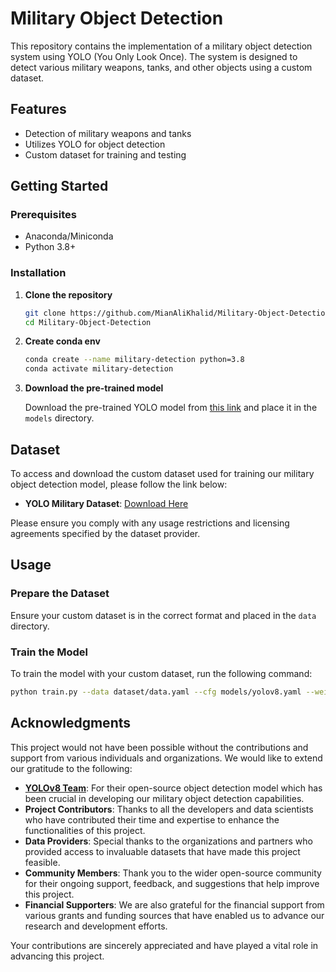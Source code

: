 # Military Object Detection

This repository contains the implementation of a military object detection system using YOLO (You Only Look Once). The system is designed to detect various military weapons, tanks, and other objects using a custom dataset.

## Features

- Detection of military weapons and tanks
- Utilizes YOLO for object detection
- Custom dataset for training and testing

## Getting Started

### Prerequisites

- Anaconda/Miniconda
- Python 3.8+

### Installation

1. **Clone the repository**

   ```bash
   git clone https://github.com/MianAliKhalid/Military-Object-Detection.git
   cd Military-Object-Detection
   ```



2. **Create conda env**

   ```bash
   conda create --name military-detection python=3.8
   conda activate military-detection
   ```


3. **Download the pre-trained model**

   
   Download the pre-trained YOLO model from [this link](https://drive.google.com/file/d/16OlcFS2Om6256W8u6-h6hM5BpDAXzzSb/view?usp=drive_link) and place it in the `models` directory.

## Dataset

To access and download the custom dataset used for training our military object detection model, please follow the link below:

- **YOLO Military Dataset**: [Download Here](https://universe.roboflow.com/uce03211-gmail-com/yolo-military)

Please ensure you comply with any usage restrictions and licensing agreements specified by the dataset provider.

## Usage

### Prepare the Dataset

Ensure your custom dataset is in the correct format and placed in the `data` directory.

### Train the Model

To train the model with your custom dataset, run the following command:

```bash
python train.py --data dataset/data.yaml --cfg models/yolov8.yaml --weights models/pretrained-model.pt --name custom_yolov8
```

## Acknowledgments

This project would not have been possible without the contributions and support from various individuals and organizations. We would like to extend our gratitude to the following:

- **[YOLOv8 Team](https://github.com/ultralytics/yolov8)**: For their open-source object detection model which has been crucial in developing our military object detection capabilities.
- **Project Contributors**: Thanks to all the developers and data scientists who have contributed their time and expertise to enhance the functionalities of this project.
- **Data Providers**: Special thanks to the organizations and partners who provided access to invaluable datasets that have made this project feasible.
- **Community Members**: Thank you to the wider open-source community for their ongoing support, feedback, and suggestions that help improve this project.
- **Financial Supporters**: We are also grateful for the financial support from various grants and funding sources that have enabled us to advance our research and development efforts.

Your contributions are sincerely appreciated and have played a vital role in advancing this project.

